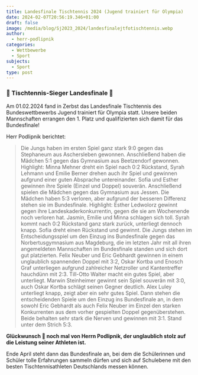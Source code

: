 ```yaml
---
title: Landesfinale Tischtennis 2024 (Jugend trainiert für Olympia)
date: 2024-02-07T20:56:19.346+01:00
draft: false
image: /media/blog/Sj2023_2024/landesfinalejtfotischtennis.webp
author:
  - herr-podlipnik
categories:
  - Wettbewerbe
  - Sport
subjects:
  - Sport
type: post
---
```

### 🏓 Tischtennis-Sieger Landesfinale 🏓

Am 01.02.2024 fand in Zerbst das Landesfinale Tischtennis des Bundeswettbewerbs Jugend trainiert für Olympia statt. Unsere beiden Mannschaften errangen den 1. Platz und qualifizierten sich damit für das Bundesfinale! 

Herr Podlipnik berichtet:

> Die Jungs haben im ersten Spiel ganz stark 9:0 gegen das Stephaneum aus Aschersleben gewonnen. Anschließend haben die Mädchen 5:1 gegen das Gymnasium aus Beetzendorf gewonnen. Highlight: Minna Mehner dreht ein Spiel nach 0:2 Rückstand, Syrah Lehmann und Emilie Berner drehen auch ihr Spiel und gewinnen aufgrund einer guten Absprache untereinander. Sofia und Esther gewinnen ihre Spiele (Einzel und Doppel) souverän. Anschließend spielen die Mädchen gegen das Gymnasium aus Jessen. Die Mädchen haben 5:3 verloren, aber aufgrund der besseren Differenz stehen sie im Bundesfinale. Highlight: Esther Ledwolorz gewinnt gegen ihre Landeskaderkonkurrentin, gegen die sie am Wochenende noch verloren hat. Jasmin, Emilie und Minna schlagen sich toll. Syrah kommt nach 0:2 Rückstand ganz stark zurück, unterliegt dennoch knapp. Sofia dreht einen Rückstand und gewinnt. Die Jungs stehen im Entscheidungsspiel um den Einzug ins Bundesfinale gegen das Norbertusgymnasium aus Magdeburg, die im letzten Jahr mit all ihren angemeldeten Mannschaften im Bundesfinale standen und sich dort gut platzierten. Felix Neuber und Eric Gebhardt gewinnen in einem unglaublich spannenden Doppel mit 3:2, Oskar Kortba und Enosch Graf unterliegen aufgrund zahlreicher Netzroller und Kantentreffer hauchdünn mit 2:3. Till-Otto Walter macht ein gutes Spiel, aber unterliegt. Marwin Steinheimer gewinnt sein Spiel souverän mit 3:0, auch Oskar Kortba schlägt seinen Gegner deutlich. Alex Luley unterliegt knapp, zeigt aber ein sehr gutes Spiel. Dann stehen die entscheidenden Spiele um den Einzug ins Bundesfinale an, in dem sowohl Eric Gebhardt als auch Felix Neuber im Einzel den starken Konkurrenten aus dem vorher gespielten Doppel gegenüberstehen. Beide behalten sehr stark die Nerven und gewinnen mit 3:1. Stand unter dem Strich 5:3.

**Glückwunsch 🎉 noch mal von Herrn Podlipnik, der unglaublich stolz auf die Leistung seiner Athleten ist.** 

Ende April steht dann das Bundesfinale an, bei dem die Schülerinnen und Schüler tolle Erfahrungen sammeln dürfen und sich auf Schulebene mit den besten Tischtennisathleten Deutschlands messen können.




